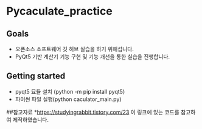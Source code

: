 # Pycaculate_practice

## Goals

* 오픈소스 소프트웨어 깃 허브 실습을 하기 위해섭니다.
* PyQt5 기반 계산기 기능 구현 및 기능 개선을 통한 실습을 진행합니다.
  
## Getting started

* pyqt5 묘듈 설치 (python -m pip install  pyqt5)
* 파이썬 파일 실행(python caculator_main.py)

##참고자료
*https://studyingrabbit.tistory.com/23 이 링크에 있는 코드를 참고하여 제작하였습니다.
